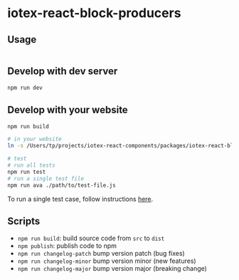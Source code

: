 # iotex-react-block-producers

## Usage

```jsx
```

## Develop with dev server

```bash
npm run dev
```

## Develop with your website

```bash
npm run build

# in your website
ln -s /Users/tp/projects/iotex-react-components/packages/iotex-react-block-producers ./node_modules/iotex-react-block-producers
```

```bash
# test
# run all tests
npm run test
# run a single test file
npm run ava ./path/to/test-file.js
```

To run a single test case, follow instructions [here](https://github.com/avajs/ava/blob/master/docs/01-writing-tests.md#running-specific-tests).

## Scripts

- `npm run build`: build source code from `src` to `dist`
- `npm publish`: publish code to npm
- `npm run changelog-patch` bump version patch (bug fixes)
- `npm run changelog-minor` bump version minor (new features)
- `npm run changelog-major` bump version major (breaking change)
